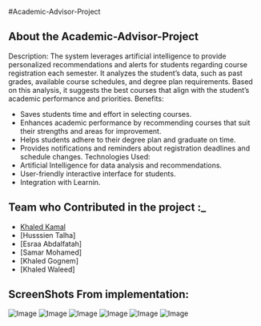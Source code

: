 #Academic-Advisor-Project
## About the Academic-Advisor-Project
Description:
The system leverages artificial intelligence to provide personalized recommendations and alerts for students regarding course registration each semester. It analyzes the student’s data, such as past grades, available course schedules, and degree plan requirements. Based on this analysis, it suggests the best courses that align with the student’s academic performance and priorities.
Benefits:
- Saves students time and effort in selecting courses.
- Enhances academic performance by recommending courses that suit their strengths and areas for improvement.
- Helps students adhere to their degree plan and graduate on time.
- Provides notifications and reminders about registration deadlines and schedule changes.
Technologies Used:
- Artificial Intelligence for data analysis and recommendations.
- User-friendly interactive interface for students.
- Integration with Learnin.


## Team who Contributed in the project :_
- [Khaled Kamal](https://github.com/Khaled-Kamal)
- [Husssien Talha]
- [Esraa Abdalfatah]
- [Samar Mohamed]
- [Khaled Gognem]
- [Khaled Waleed]


## ScreenShots From implementation:
![Image](https://github.com/user-attachments/assets/26522d91-5177-4bd3-b63e-26a5bbba43d7) ![Image](https://github.com/user-attachments/assets/ff5625dd-9452-4cd5-bbb7-4474caf0362a) ![Image](https://github.com/user-attachments/assets/73103f7c-3766-4fc8-b935-211ea1913a5d) ![Image](https://github.com/user-attachments/assets/92f76c65-e050-479f-9216-0e415a93dae9) ![Image](https://github.com/user-attachments/assets/d171bc6e-67ba-48d7-8a44-dce0ed352e8d) ![Image](https://github.com/user-attachments/assets/1023f73d-68c9-4407-b7c3-da91c35f3683)


